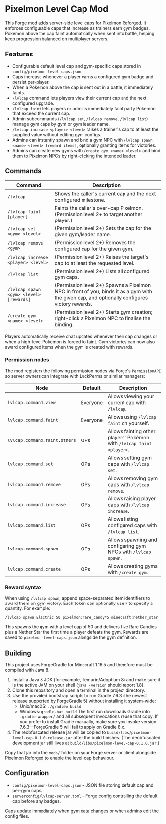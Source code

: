 # Pixelmon Level Cap Mod

This Forge mod adds server-side level caps for Pixelmon Reforged. It enforces configurable caps that increase as trainers earn gym badges. Pokemon above the cap faint automatically when sent into battle, helping keep progression balanced on multiplayer servers.

## Features

* Configurable default level cap and gym-specific caps stored in `config/pixelmon-level-caps.json`.
* Caps increase whenever a player earns a configured gym badge and persist per-player.
* When a Pokemon above the cap is sent out in a battle, it immediately faints.
* `/lvlcap` command lets players view their current cap and the next configured upgrade.
* `/lvlcap faint` lets players or admins immediately faint party Pokemon that exceed the current cap.
* Admin subcommands (`/lvlcap set`, `/lvlcap remove`, `/lvlcap list`) manage gym caps by gym or gym leader name.
* `/lvlcap increase <player> <level>` raises a trainer's cap to at least the supplied value without editing gym configs.
* Admins can instantly spawn and bind a gym NPC with `/lvlcap spawn <name> <level> [reward items]`, optionally granting items for victories.
* Admins can create new gyms with `/create gym <name> <level>` and bind them to Pixelmon NPCs by right-clicking the intended leader.

## Commands

| Command | Description |
| --- | --- |
| `/lvlcap` | Shows the caller's current cap and the next configured milestone. |
| `/lvlcap faint [player]` | Faints the caller's over-cap Pixelmon. (Permission level 2+ to target another player.) |
| `/lvlcap set <gym> <level>` | (Permission level 2+) Sets the cap for the given gym/leader name. |
| `/lvlcap remove <gym>` | (Permission level 2+) Removes the configured cap for the given gym. |
| `/lvlcap increase <player> <level>` | (Permission level 2+) Raises the target's cap to at least the requested level. |
| `/lvlcap list` | (Permission level 2+) Lists all configured gym caps. |
| `/lvlcap spawn <gym> <level> [rewards]` | (Permission level 2+) Spawns a Pixelmon NPC in front of you, binds it as a gym with the given cap, and optionally configures victory rewards. |
| `/create gym <name> <level>` | (Permission level 2+) Starts gym creation; right-click a Pixelmon NPC to finalise the binding. |

Players automatically receive chat updates whenever their cap changes or when a high-level Pokemon is forced to faint. Gym victories can now also award configured items when the gym is created with rewards.

### Permission nodes

The mod registers the following permission nodes via Forge's `PermissionAPI` so server owners can integrate with LuckPerms or similar managers:

| Node | Default | Description |
| --- | --- | --- |
| `lvlcap.command.view` | Everyone | Allows viewing your current cap with `/lvlcap`. |
| `lvlcap.command.faint` | Everyone | Allows using `/lvlcap faint` on yourself. |
| `lvlcap.command.faint.others` | OPs | Allows fainting other players' Pokémon with `/lvlcap faint <player>`. |
| `lvlcap.command.set` | OPs | Allows setting gym caps with `/lvlcap set`. |
| `lvlcap.command.remove` | OPs | Allows removing gym caps with `/lvlcap remove`. |
| `lvlcap.command.increase` | OPs | Allows raising player caps with `/lvlcap increase`. |
| `lvlcap.command.list` | OPs | Allows listing configured caps with `/lvlcap list`. |
| `lvlcap.command.spawn` | OPs | Allows spawning and configuring gym NPCs with `/lvlcap spawn`. |
| `lvlcap.command.create` | OPs | Allows creating gyms with `/create gym`. |

### Reward syntax

When using `/lvlcap spawn`, append space-separated item identifiers to award them on gym victory. Each token can optionally use `*` to specify a quantity. For example:

```
/lvlcap spawn Electric 50 pixelmon:rare_candy*5 minecraft:nether_star
```

This spawns the gym with a level cap of 50 and delivers five Rare Candies plus a Nether Star the first time a player defeats the gym. Rewards are saved to `pixelmon-level-caps.json` alongside the gym definition.

## Building

This project uses ForgeGradle for Minecraft 1.16.5 and therefore must be
compiled with Java 8.

1. Install a Java 8 JDK (for example, Temurin/Adoptium 8) and make sure it is
   the active JVM on your shell (`java -version` should report 1.8).
2. Clone this repository and open a terminal in the project directory.
3. Use the provided bootstrap scripts to run Gradle 7.6.3 (the newest release
   supported by ForgeGradle 5) without installing it system-wide:
   * Unix/macOS: `./gradlew build`
   * Windows: `gradle.bat build`
   The first run downloads Gradle into `.gradle-wrapper/` and all subsequent
   invocations reuse that copy. If you prefer to install Gradle manually, make
   sure you invoke version 7.6.3—ForgeGradle 5 will fail to apply on Gradle 8.x.
4. The reobfuscated release jar will be copied to
   `build/libs/pixelmon-level-cap-0.1.0-release.jar` after the build finishes.
   (The deobfuscated development jar still lives at
   `build/libs/pixelmon-level-cap-0.1.0.jar`.)

Copy that jar into the `mods/` folder on your Forge server or client alongside
Pixelmon Reforged to enable the level-cap behaviour.

## Configuration

* `config/pixelmon-level-caps.json` – JSON file storing default cap and per-gym caps.
* `serverconfig/lvlcap-server.toml` – Forge config controlling the default cap before any badges.

Caps update immediately when gym data changes or when admins edit the config files.
